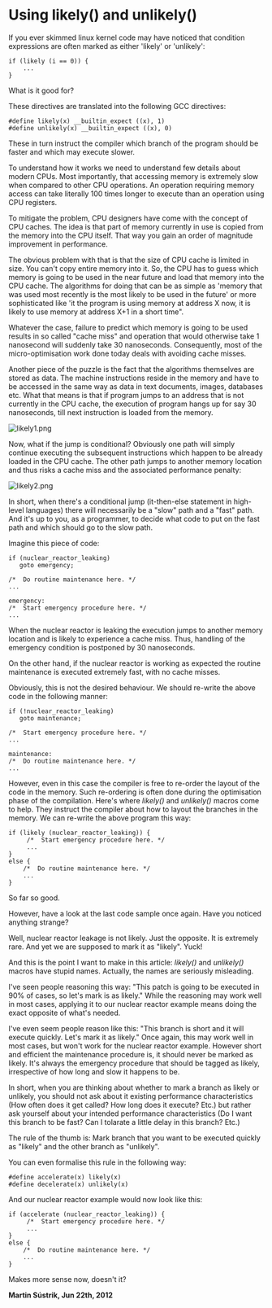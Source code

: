 # Using likely() and unlikely()



If you ever skimmed linux kernel code may have noticed that condition expressions are often marked as either 'likely' or 'unlikely':

    if (likely (i == 0)) {
        ...
    }

What is it good for?

These directives are translated into the following GCC directives:

    #define likely(x) __builtin_expect ((x), 1)
    #define unlikely(x) __builtin_expect ((x), 0)

These in turn instruct the compiler which branch of the program should be faster and which may execute slower.

To understand how it works we need to understand few details about modern CPUs. Most importantly, that accessing memory is extremely slow when compared to other CPU operations. An operation requiring memory access can take literally 100 times longer to execute than an operation using CPU registers.

To mitigate the problem, CPU designers have come with the concept of CPU caches. The idea is that part of memory currently in use is copied from the memory into the CPU itself. That way you gain an order of magnitude improvement in performance.

The obvious problem with that is that the size of CPU cache is limited in size. You can't copy entire memory into it. So, the CPU has to guess which memory is going to be used in the near future and load that memory into the CPU cache. The algorithms for doing that can be as simple as 'memory that was used most recently is the most likely to be used in the future' or more sophisticated like 'it the program is using memory at address X now, it is likely to use memory at address X+1 in a short time".

Whatever the case, failure to predict which memory is going to be used results in so called "cache miss" and operation that would otherwise take 1 nanosecond will suddenly take 30 nanoseconds. Consequently, most of the micro-optimisation work done today deals with avoiding cache misses.

Another piece of the puzzle is the fact that the algorithms themselves are stored as data. The machine instructions reside in the memory and have to be accessed in the same way as data in text documents, images, databases etc. What that means is that if program jumps to an address that is not currently in the CPU cache, the execution of program hangs up for say 30 nanoseconds, till next instruction is loaded from the memory.

![likely1.png](http://250bpm.wdfiles.com/local--files/blog:6/likely1.png)

Now, what if the jump is conditional? Obviously one path will simply continue executing the subsequent instructions which happen to be already loaded in the CPU cache. The other path jumps to another memory location and thus risks a cache miss and the associated performance penalty:

![likely2.png](http://250bpm.wdfiles.com/local--files/blog:6/likely2.png)

In short, when there's a conditional jump (it-then-else statement in high-level languages) there will necessarily be a "slow" path and a "fast" path. And it's up to you, as a programmer, to decide what code to put on the fast path and which should go to the slow path.

Imagine this piece of code:

    if (nuclear_reactor_leaking)
       goto emergency;
    
    /*  Do routine maintenance here. */
    ...
    
    emergency:
    /*  Start emergency procedure here. */
    ...

When the nuclear reactor is leaking the execution jumps to another memory location and is likely to experience a cache miss. Thus, handling of the emergency condition is postponed by 30 nanoseconds.

On the other hand, if the nuclear reactor is working as expected the routine maintenance is executed extremely fast, with no cache misses.

Obviously, this is not the desired behaviour. We should re-write the above code in the following manner:

    if (!nuclear_reactor_leaking)
       goto maintenance;
    
    /*  Start emergency procedure here. */
    ...
    
    maintenance:
    /*  Do routine maintenance here. */
    ...

However, even in this case the compiler is free to re-order the layout of the code in the memory. Such re-ordering is often done during the optimisation phase of the compilation. Here's where _likely()_ and _unlikely()_ macros come to help. They instruct the compiler about how to layout the branches in the memory. We can re-write the above program this way:

    if (likely (nuclear_reactor_leaking)) {
         /*  Start emergency procedure here. */
         ...
    }
    else {
        /*  Do routine maintenance here. */
        ...
    }

So far so good.

However, have a look at the last code sample once again. Have you noticed anything strange?

Well, nuclear reactor leakage is not likely. Just the opposite. It is extremely rare. And yet we are supposed to mark it as "likely". Yuck!

And this is the point I want to make in this article: _likely()_ and _unlikely()_ macros have stupid names. Actually, the names are seriously misleading.

I've seen people reasoning this way: "This patch is going to be executed in 90% of cases, so let's mark is as likely." While the reasoning may work well in most cases, applying it to our nuclear reactor example means doing the exact opposite of what's needed.

I've even seem people reason like this: "This branch is short and it will execute quickly. Let's mark it as likely." Once again, this may work well in most cases, but won't work for the nuclear reactor example. However short and efficient the maintenance procedure is, it should never be marked as likely. It's always the emergency procedure that should be tagged as likely, irrespective of how long and slow it happens to be.

In short, when you are thinking about whether to mark a branch as likely or unlikely, you should not ask about it existing performance characteristics (How often does it get called? How long does it execute? Etc.) but rather ask yourself about your intended performance characteristics (Do I want this branch to be fast? Can I tolarate a little delay in this branch? Etc.)

The rule of the thumb is: Mark branch that you want to be executed quickly as "likely" and the other branch as "unlikely".

You can even formalise this rule in the following way:

    #define accelerate(x) likely(x)
    #define decelerate(x) unlikely(x)

And our nuclear reactor example would now look like this:

    if (accelerate (nuclear_reactor_leaking)) {
         /*  Start emergency procedure here. */
         ...
    }
    else {
        /*  Do routine maintenance here. */
        ...
    }

Makes more sense now, doesn't it?

**Martin Sústrik, Jun 22th, 2012**